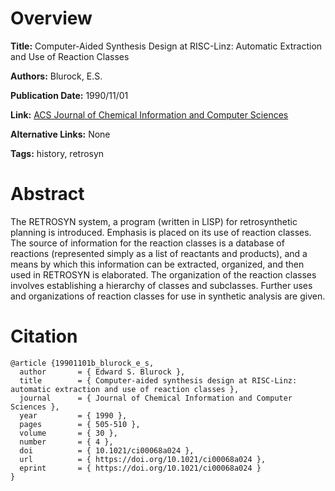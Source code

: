 # Overview
**Title:**
Computer-Aided Synthesis Design at RISC-Linz: Automatic Extraction and Use of Reaction Classes

**Authors:**
Blurock, E.S.

**Publication Date:**
1990/11/01

**Link:**
[ACS Journal of Chemical Information and Computer Sciences](https://pubs.acs.org/doi/abs/10.1021/ci00068a024)

**Alternative Links:**
None

**Tags:**
history, retrosyn


# Abstract
The RETROSYN system, a program (written in LISP) for retrosynthetic planning is introduced.
Emphasis is placed on its use of reaction classes.
The source of information for the reaction classes is a database of reactions (represented simply as a list of reactants and products), and a means by which this information can be extracted, organized, and then used in RETROSYN is elaborated.
The organization of the reaction classes involves establishing a hierarchy of classes and subclasses.
Further uses and organizations of reaction classes for use in synthetic analysis are given.


# Citation
```
@article {19901101b_blurock_e_s,
  author       = { Edward S. Blurock },
  title        = { Computer-aided synthesis design at RISC-Linz: automatic extraction and use of reaction classes },
  journal      = { Journal of Chemical Information and Computer Sciences },
  year         = { 1990 },
  pages        = { 505-510 },
  volume       = { 30 },
  number       = { 4 },
  doi          = { 10.1021/ci00068a024 },
  url          = { https://doi.org/10.1021/ci00068a024 },
  eprint       = { https://doi.org/10.1021/ci00068a024 }
}
```
